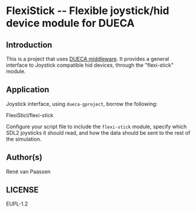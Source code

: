 # FlexiStick -- Flexible joystick/hid device module for DUECA

## Introduction

This is a project that uses [DUECA
middleware](https://github.com/dueca/dueca). It provides a general
interface to Joystick compatible hid devices, through the
"flexi-stick" module.

## Application

Joystick interface, using `dueca-gproject`, borrow the following:

FlexiSticl/flexi-stick

Configure your script file to include the `flexi-stick` module,
specify which SDL2 joysticks it should read, and how the data should
be sent to the rest of the simulation.

## Author(s)

René van Paassen

## LICENSE

EUPL-1.2
